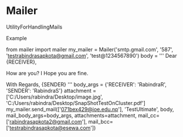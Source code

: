 # Mailer
UtilityForHandlingMails

Example

from mailer import mailer
my_mailer = Mailer('smtp.gmail.com', '587', 'testrabindrasapkota@gmail.com', 'test@1234567890')
body = '''
Dear {RECEIVER},

How are you? I Hope you are fine.

With Regards,
{SENDER}
'''
body_args = {'RECEIVER': 'RabindraR', 'SENDER': 'RabindraS'}
attachment = ['C:/Users/rabindra/Desktop/image.jpg', 'C:/Users/rabindra/Desktop/SnapShotTestOnCluster.pdf']
my_mailer.send_mail(['071bex429@ioe.edu.np'], 'TestUltimate', body, mail_body_args=body_args,
                    attachments=attachment, mail_cc=['rabindrasapkota2@gmail.com'],
                    mail_bcc=['testrabindrasapkota@esewa.com'])
